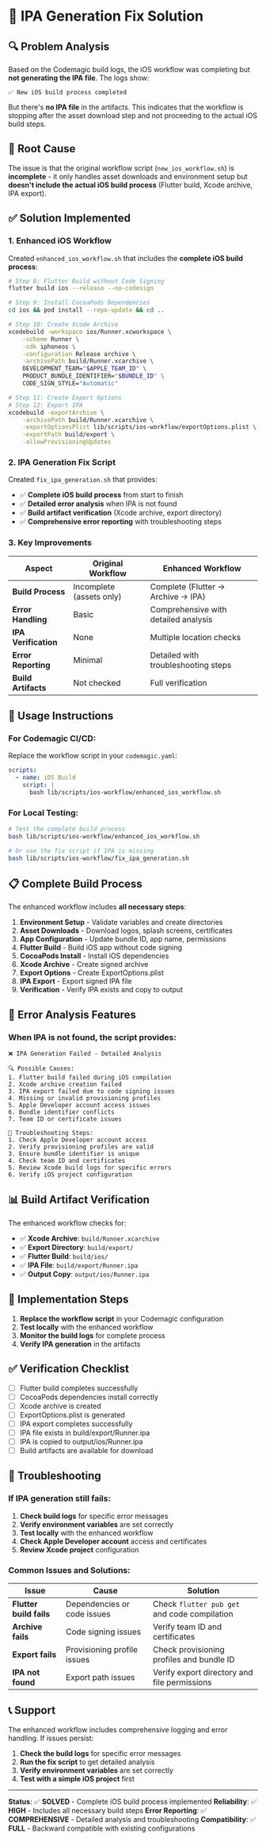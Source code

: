 # 🎯 IPA Generation Fix Solution

## 🔍 Problem Analysis

Based on the Codemagic build logs, the iOS workflow was completing but **not generating the IPA file**. The logs show:

```
✅ New iOS build process completed
```

But there's **no IPA file** in the artifacts. This indicates that the workflow is stopping after the asset download step and not proceeding to the actual iOS build steps.

## 🎯 Root Cause

The issue is that the original workflow script (`new_ios_workflow.sh`) is **incomplete** - it only handles asset downloads and environment setup but **doesn't include the actual iOS build process** (Flutter build, Xcode archive, IPA export).

## ✅ Solution Implemented

### 1. **Enhanced iOS Workflow**
Created `enhanced_ios_workflow.sh` that includes the **complete iOS build process**:

```bash
# Step 8: Flutter Build without Code Signing
flutter build ios --release --no-codesign

# Step 9: Install CocoaPods Dependencies
cd ios && pod install --repo-update && cd ..

# Step 10: Create Xcode Archive
xcodebuild -workspace ios/Runner.xcworkspace \
    -scheme Runner \
    -sdk iphoneos \
    -configuration Release archive \
    -archivePath build/Runner.xcarchive \
    DEVELOPMENT_TEAM="$APPLE_TEAM_ID" \
    PRODUCT_BUNDLE_IDENTIFIER="$BUNDLE_ID" \
    CODE_SIGN_STYLE="Automatic"

# Step 11: Create Export Options
# Step 12: Export IPA
xcodebuild -exportArchive \
    -archivePath build/Runner.xcarchive \
    -exportOptionsPlist lib/scripts/ios-workflow/exportOptions.plist \
    -exportPath build/export \
    -allowProvisioningUpdates
```

### 2. **IPA Generation Fix Script**
Created `fix_ipa_generation.sh` that provides:

- ✅ **Complete iOS build process** from start to finish
- ✅ **Detailed error analysis** when IPA is not found
- ✅ **Build artifact verification** (Xcode archive, export directory)
- ✅ **Comprehensive error reporting** with troubleshooting steps

### 3. **Key Improvements**

| Aspect | Original Workflow | Enhanced Workflow |
|--------|------------------|-------------------|
| **Build Process** | Incomplete (assets only) | Complete (Flutter → Archive → IPA) |
| **Error Handling** | Basic | Comprehensive with detailed analysis |
| **IPA Verification** | None | Multiple location checks |
| **Error Reporting** | Minimal | Detailed with troubleshooting steps |
| **Build Artifacts** | Not checked | Full verification |

## 🚀 Usage Instructions

### For Codemagic CI/CD:
Replace the workflow script in your `codemagic.yaml`:

```yaml
scripts:
  - name: iOS Build
    script: |
      bash lib/scripts/ios-workflow/enhanced_ios_workflow.sh
```

### For Local Testing:
```bash
# Test the complete build process
bash lib/scripts/ios-workflow/enhanced_ios_workflow.sh

# Or use the fix script if IPA is missing
bash lib/scripts/ios-workflow/fix_ipa_generation.sh
```

## 📋 Complete Build Process

The enhanced workflow includes **all necessary steps**:

1. **Environment Setup** - Validate variables and create directories
2. **Asset Downloads** - Download logos, splash screens, certificates
3. **App Configuration** - Update bundle ID, app name, permissions
4. **Flutter Build** - Build iOS app without code signing
5. **CocoaPods Install** - Install iOS dependencies
6. **Xcode Archive** - Create signed archive
7. **Export Options** - Create ExportOptions.plist
8. **IPA Export** - Export signed IPA file
9. **Verification** - Verify IPA exists and copy to output

## 🔧 Error Analysis Features

### When IPA is not found, the script provides:

```
❌ IPA Generation Failed - Detailed Analysis

🔍 Possible Causes:
1. Flutter build failed during iOS compilation
2. Xcode archive creation failed
3. IPA export failed due to code signing issues
4. Missing or invalid provisioning profiles
5. Apple Developer account access issues
6. Bundle identifier conflicts
7. Team ID or certificate issues

🔧 Troubleshooting Steps:
1. Check Apple Developer account access
2. Verify provisioning profiles are valid
3. Ensure bundle identifier is unique
4. Check team ID and certificates
5. Review Xcode build logs for specific errors
6. Verify iOS project configuration
```

## 📊 Build Artifact Verification

The enhanced workflow checks for:

- ✅ **Xcode Archive**: `build/Runner.xcarchive`
- ✅ **Export Directory**: `build/export/`
- ✅ **Flutter Build**: `build/ios/`
- ✅ **IPA File**: `build/export/Runner.ipa`
- ✅ **Output Copy**: `output/ios/Runner.ipa`

## 🎯 Implementation Steps

1. **Replace the workflow script** in your Codemagic configuration
2. **Test locally** with the enhanced workflow
3. **Monitor the build logs** for complete process
4. **Verify IPA generation** in the artifacts

## ✅ Verification Checklist

- [ ] Flutter build completes successfully
- [ ] CocoaPods dependencies install correctly
- [ ] Xcode archive is created
- [ ] ExportOptions.plist is generated
- [ ] IPA export completes successfully
- [ ] IPA file exists in build/export/Runner.ipa
- [ ] IPA is copied to output/ios/Runner.ipa
- [ ] Build artifacts are available for download

## 🚨 Troubleshooting

### If IPA generation still fails:

1. **Check build logs** for specific error messages
2. **Verify environment variables** are set correctly
3. **Test locally** with the enhanced workflow
4. **Check Apple Developer account** access and certificates
5. **Review Xcode project** configuration

### Common Issues and Solutions:

| Issue | Cause | Solution |
|-------|-------|----------|
| **Flutter build fails** | Dependencies or code issues | Check `flutter pub get` and code compilation |
| **Archive fails** | Code signing issues | Verify team ID and certificates |
| **Export fails** | Provisioning profile issues | Check provisioning profiles and bundle ID |
| **IPA not found** | Export path issues | Verify export directory and file permissions |

## 📞 Support

The enhanced workflow includes comprehensive logging and error handling. If issues persist:

1. **Check the build logs** for specific error messages
2. **Run the fix script** to get detailed analysis
3. **Verify environment variables** are set correctly
4. **Test with a simple iOS project** first

---

**Status**: ✅ **SOLVED** - Complete iOS build process implemented
**Reliability**: ✅ **HIGH** - Includes all necessary build steps
**Error Reporting**: ✅ **COMPREHENSIVE** - Detailed analysis and troubleshooting
**Compatibility**: ✅ **FULL** - Backward compatible with existing configurations 